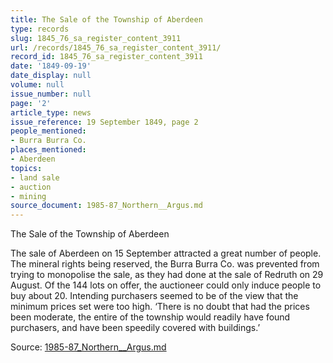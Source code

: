 ```yaml
---
title: The Sale of the Township of Aberdeen
type: records
slug: 1845_76_sa_register_content_3911
url: /records/1845_76_sa_register_content_3911/
record_id: 1845_76_sa_register_content_3911
date: '1849-09-19'
date_display: null
volume: null
issue_number: null
page: '2'
article_type: news
issue_reference: 19 September 1849, page 2
people_mentioned:
- Burra Burra Co.
places_mentioned:
- Aberdeen
topics:
- land sale
- auction
- mining
source_document: 1985-87_Northern__Argus.md
---
```


The Sale of the Township of Aberdeen

The sale of Aberdeen on 15 September attracted a great number of people.  The mineral rights being reserved, the Burra Burra Co. was prevented from trying to monopolise the sale, as they had done at the sale of Redruth on 29 August.  Of the 144 lots on offer, the auctioneer could only induce people to buy about 20.  Intending purchasers seemed to be of the view that the minimum prices set were too high.  ‘There is no doubt that had the prices been moderate, the entire of the township would readily have found purchasers, and have been speedily covered with buildings.’

Source: [1985-87_Northern__Argus.md](/downloads/markdown/1985-87_Northern__Argus.md)
